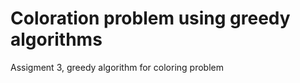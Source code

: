 Coloration problem using greedy algorithms
==========================================

Assigment 3, greedy algorithm for coloring problem
